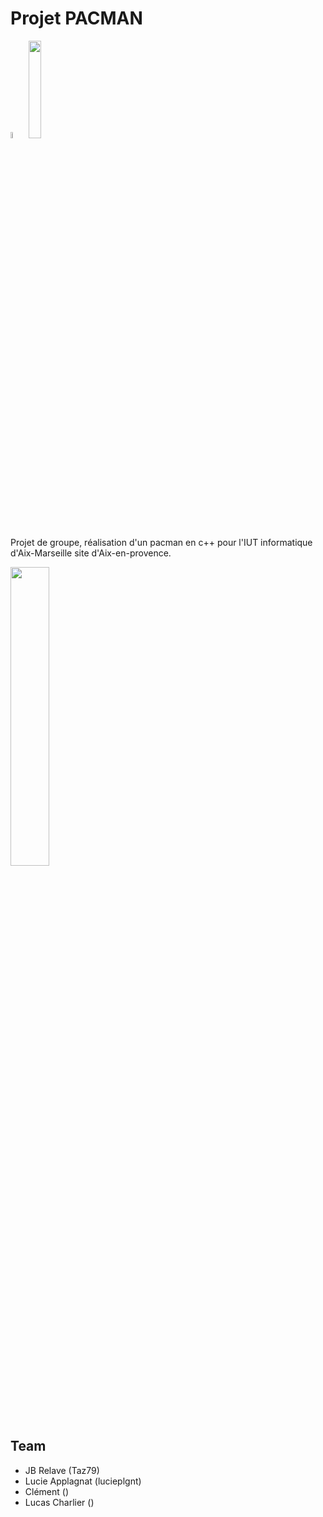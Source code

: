 # Projet PACMAN

<div>
  <img src="https://raw.githubusercontent.com/isocpp/logos/master/cpp_logo.png" width="5%">
  <img src="https://upload.wikimedia.org/wikipedia/fr/thumb/8/83/Univ_Aix-Marseille_-_IUT.svg/1280px-Univ_Aix-Marseille_-_IUT.svg.png" width="20%">
</div>

Projet de groupe, réalisation d'un pacman en c++ pour l'IUT informatique d'Aix-Marseille site d'Aix-en-provence.

<img src="https://www.breizh-info.com/wp-content/uploads/2020/05/pacman.png" width="35%"> 

## Team
- JB Relave (Taz79)
- Lucie Applagnat (lucieplgnt)
- Clément ()
- Lucas Charlier ()
